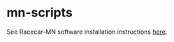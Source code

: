 # mn-scripts
See Racecar-MN software installation instructions [here](https://github.com/fishberg/racecar-mn/blob/master/README.md).
